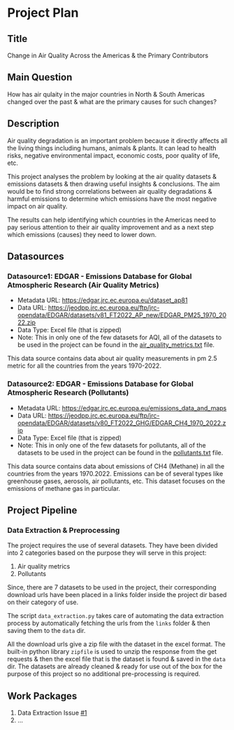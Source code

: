 # Project Plan

## Title
Change in Air Quality Across the Americas & the Primary Contributors

## Main Question
How has air qulaity in the major countries in North & South Americas changed over the past & what are the primary causes for such changes?

## Description
Air quality degradation is an important problem because it directly affects all the living things including humans, animals & plants. It can lead to health risks, negative environmental impact, economic costs, poor quality of life, etc.

This project analyses the problem by looking at the air quality datasets & emissions datasets & then drawing useful insights & conclusions. The aim would be to find strong correlations between air quality degradations & harmful emissions to determine which emissions have the most negative impact on air quality.

The results can help identifying which countries in the Americas need to pay serious attention to their air quality improvement and as a next step which emissions (causes) they need to lower down.

## Datasources

### Datasource1: EDGAR - Emissions Database for Global Atmospheric Research (Air Quality Metrics)
* Metadata URL: https://edgar.jrc.ec.europa.eu/dataset_ap81
* Data URL: https://jeodpp.jrc.ec.europa.eu/ftp/jrc-opendata/EDGAR/datasets/v81_FT2022_AP_new/EDGAR_PM25_1970_2022.zip
* Data Type: Excel file (that is zipped)
* Note: This in only one of the few datasets for AQI, all of the datasets to be used in the project can be found in the [air_quality_metrics.txt][i2] file.

This data source contains data about air quality measurements in pm 2.5 metric for all the countries from the years 1970-2022.

### Datasource2: EDGAR - Emissions Database for Global Atmospheric Research (Pollutants)
* Metadata URL: https://edgar.jrc.ec.europa.eu/emissions_data_and_maps
* Data URL: https://jeodpp.jrc.ec.europa.eu/ftp/jrc-opendata/EDGAR/datasets/v80_FT2022_GHG/EDGAR_CH4_1970_2022.zip
* Data Type: Excel file (that is zipped)
* Note: This in only one of the few datasets for pollutants, all of the datasets to be used in the project can be found in the [pollutants.txt][i3] file.

This data source contains data about emissions of CH4 (Methane) in all the countries from the years 1970.2022. Emissions can be of several types like greenhouse gases, aerosols, air pollutants, etc. This dataset focuses on the emissions of methane gas in particular.

## Project Pipeline

### Data Extraction & Preprocessing
The project requires the use of several datasets. They have been divided into 2 categories based on the purpose they will serve in this project:

1. Air quality metrics
2. Pollutants

Since, there are 7 datasets to be used in the project, their corresponding download urls have been placed in a links folder inside the project dir based on their category of use.

The script `data_extraction.py` takes care of automating the data extraction process by automatically fetching the urls from the `links` folder & then saving them to the `data` dir.

All the download urls give a zip file with the dataset in the excel format. The built-in python library `zipfile` is used to unzip the response from the get requests & then the excel file that is the dataset is found & saved in the `data` dir.
The datasets are already cleaned & ready for use out of the box for the purpose of this project so no additional pre-processing is required. 


## Work Packages

<!-- List of work packages ordered sequentially, each pointing to an issue with more details. -->

1. Data Extraction Issue [#1][i1]
2. ...

[i1]: https://github.com/UmarNaeem7/MADE-JV/issues/1#issue-2647649796
[i2]: https://github.com/UmarNaeem7/MADE-JV/blob/main/project/links/air_quality_metrics.txt
[i3]: https://github.com/UmarNaeem7/MADE-JV/blob/main/project/links/pollutants.txt